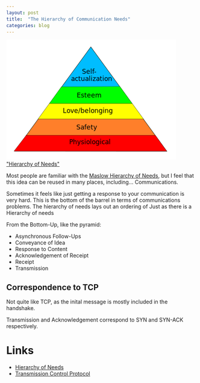 ```yaml
---
layout: post
title:  "The Hierarchy of Communication Needs"
categories: blog
---
```


<p class="attribution">
	<img src="/images/communication-needs/MaslowsHierarchyOfNeeds.svg.png" class="image" />
	<a href="https://en.wikipedia.org/wiki/Maslow%27s_hierarchy_of_needs">"Hierarchy of Needs"</a>
</p>

Most people are familiar with the
[Maslow Hierarchy of Needs](https://en.wikipedia.org/wiki/Maslow%27s_hierarchy_of_needs),
but I feel that this idea can be reused in many places, including...
Communications.

Sometimes it feels like just getting a response to your communication is very hard.
This is the bottom of the barrel in terms of communications problems.
The hierarchy of needs lays out an ordering of 
Just as
there is a Hierarchy of needs

From the Bottom-Up, like the pyramid:

* Asynchronous Follow-Ups
* Conveyance of Idea
* Response to Content
* Acknowledgement of Receipt
* Receipt
* Transmission

## Correspondence to TCP

Not quite like TCP, as the inital message is mostly included in the handshake.

Transmission and Acknowledgement correspond to SYN and SYN-ACK respectively.

# Links

* [Hierarchy of Needs](https://en.wikipedia.org/wiki/Maslow%27s_hierarchy_of_needs)
* [Transmission Control Protocol](https://en.wikipedia.org/wiki/Transmission_Control_Protocol)
